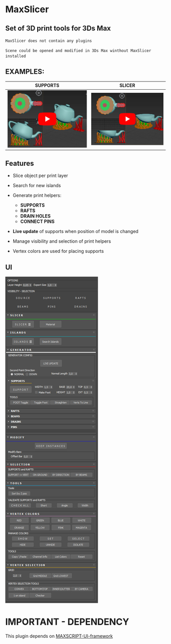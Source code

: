 # MaxSlicer

## Set of 3D print tools for 3Ds Max  


`MaxSlicer does not contain any plugins`

`Scene could be opened and modified in 3Ds Max winthout MaxSlicer installed`

## EXAMPLES:

| SUPPORTS      | SLICER |
| ----------- | ----------- |
| [![Showcase](documentation/supports-generator-showcase-youTube-low.jpg)](https://www.youtube.com/watch?v=WVPYBLx4q8I)	| [![Showcase](documentation/slicer-showcase-youTube-low.jpg)](https://www.youtube.com/watch?v=_YPodOSh0rc)


## Features

- Slice object per print layer  
- Search for new islands 

- Generate print helpers:  
	- **SUPPORTS**  
	- **RAFTS**  
	- **DRAIN HOLES**  
	- **CONNECT PINS**  


- **Live update** of supports when position of model is changed  
- Manage visibility and selection of print helpers

- Vertex colors are used for placing supports



## UI

![ui-screen](documentation/ui-screen.jpg)


# IMPORTANT - DEPENDENCY

This plugin depends on [MAXSCRIPT-UI-framework](https://github.com/vilbur/MAXSCRIPT-UI-framework)